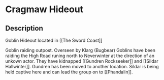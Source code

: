 # Cragmaw Hideout
## Description
Goblin Hideout located in [[The Sword Coast]]

Goblin raiding outpost. Overseen by Klarg (Bugbear) Goblins have been raiding the High Road runing north to Neverwinter at the direction of an unkown actor. They have kidnapped [[Gundren Rockseeker]] and [[Sildar Hallwinter]]. Gundren has been moved to another location. Sildar is being held captive here and can lead the group on to [[Phandalin]].